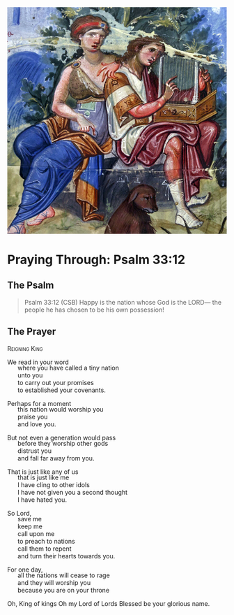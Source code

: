 <img class="intro-right" src="art-paris-psalter.jpg">

<style>
  li {list-style-type: none;}
  p + ul {
    margin-top: -18px;
}
</style>

# Praying Through: Psalm 33:12

## The Psalm

>Psalm 33:12 (CSB)   Happy is the nation whose God is the LORD— the people he has chosen to be his own possession!

## The Prayer

<div style="font-variant: small-caps;">Reigning King</div>

We read in your word
* where you have called a tiny nation
* unto you
* to carry out your promises
* to established your covenants.

Perhaps for a moment
* this nation would worship you
* praise you
* and love you.

But not even a generation would pass
* before they worship other gods
* distrust you
* and fall far away from you.

That is just like any of us
* that is just like me
* I have cling to other idols
* I have not given you a second thought
* I have hated you.

So Lord,
* save me
* keep me
* call upon me
* to preach to nations
* call them to repent
* and turn their hearts towards you.

For one day,
* all the nations will cease to rage
* and they will worship you
* because you are on your throne

Oh, King of kings
Oh my Lord of Lords
Blessed be your glorious name.
